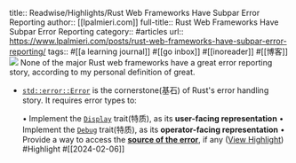 title:: Readwise/Highlights/Rust Web Frameworks Have Subpar Error Reporting
author:: [[lpalmieri.com]]
full-title:: Rust Web Frameworks Have Subpar Error Reporting
category:: #articles
url:: https://www.lpalmieri.com/posts/rust-web-frameworks-have-subpar-error-reporting/
tags:: #[[a learning journal]] #[[go inbox]] #[[inoreader]] #[[博客]]  
![](https://www.lpalmieri.com/image/pavex-report-04/pavex_logo.webp)
None of the major Rust web frameworks have a great error reporting story, according to my personal definition of great.
- [`std::error::Error`](https://doc.rust-lang.org/std/error/trait.Error.html) is the cornerstone(基石) of Rust's error handling story. It requires error types to:
  
  •   Implement the [`Display`](https://doc.rust-lang.org/std/fmt/trait.Display.html) trait(特质), as its **user-facing representation**
  •   Implement the [`Debug`](https://doc.rust-lang.org/std/fmt/trait.Debug.html) trait(特质), as its **operator-facing representation**
  •   Provide a way to access the [**source of the error**](https://doc.rust-lang.org/std/error/trait.Error.html#method.source), if any ([View Highlight](https://read.readwise.io/read/01hnxnk20n938b1kejscp11c2n)) #Highlight #[[2024-02-06]]